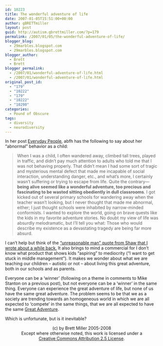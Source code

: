 ```yaml
---
id: 10223
title: The wonderful adventure of life
date: 2007-01-05T15:51:00+00:00
author: gBRETTmiller
layout: post
guid: http://autism.gbrettmiller.com/?p=179
permalink: /2007/01/05/the-wonderful-adventure-of-life/
blogger_blog:
  - 29marbles.blogspot.com
  - 29marbles.blogspot.com
blogger_author:
  - Brett
  - Brett
blogger_permalink:
  - /2007/01/wonderful-adventure-of-life.html
  - /2007/01/wonderful-adventure-of-life.html
original_post_id:
  - "179"
  - "10222"
  - "179"
  - "10222"
  - "10298"
categories:
  - Pound of Obscure
tags:
  - diversity
  - neurodiversity
---
```

In her post  [Everyday People](http://autisticbfh.blogspot.com/2006/12/everyday-people.html), abfh has the following to say about her &#8220;abnormal&#8221; behavior as a child:

> When I was a child, I often wandered away, climbed tall trees, played in traffic, and didn&#8217;t pay much attention to adults who told me that I was not behaving properly. That didn&#8217;t mean I had some sort of tragic and mysterious mental defect that made me incapable of social interaction, understanding danger, etc., and what&#8217;s more, I certainly wasn&#8217;t suffering or trying to escape from life. Quite the contrary—<span style="font-weight:bold;">being alive seemed like a wonderful adventure, too precious and fascinating to be wasted sitting obediently in dull classrooms</span>. I got kicked out of several primary schools for wandering away when the teacher wasn&#8217;t looking, but I never thought that made me abnormal, either; I just thought schools were inhabited by narrow-minded conformists. I wanted to explore the world, going on brave quests like the kids in my favorite adventure stories. No doubt my view of life was absurdly melodramatic, but I&#8217;ll tell you what: Those who would describe my existence as a devastating tragedy are being far more absurd.

I can&#8217;t help but think of the [&#8220;unreasonable man&#8221; quote from Shaw that I wrote about a while back.](http://29marbles.blogspot.com/2005/03/unreasonable-man.html) It also brings to mind a commercial for I don&#8217;t know what product that shows kids &#8220;aspiring&#8221; to mediocrity (&#8220;I want to get stuck in middle management&#8221;). It makes we wonder about what we are teaching our children &#8211; autistic or not &#8211; about living this great adventure, both in our schools and as parents.

Everyone can be a &#8216;winner&#8217; (following on a theme in comments to Mike Stanton on a previous post), but not everyone can be a &#8216;winner&#8217; in the same thing. Everyone can experience the great adventure of life, but none of us have the same great adventure. The problem seems to be that we as a society are trending towards an homogeneous world in which we are all expected to &#8216;compete&#8217; in the same things, that we are all expected to have the same [Great Adventure](http://www.sixflags.com/parks/greatadventure/index.asp).

Which is unfortunate, but is it inevitable?

<div class="blogger-post-footer">
  <p align="center">
    (c) by Brett Miller 2005-2008<br /> Except where otherwise noted, this work is licensed under a<br /> <a href="http://creativecommons.org/licenses/by/2.5/" rel="license">Creative Commons Attribution 2.5 License</a>.
  </p>
</div>